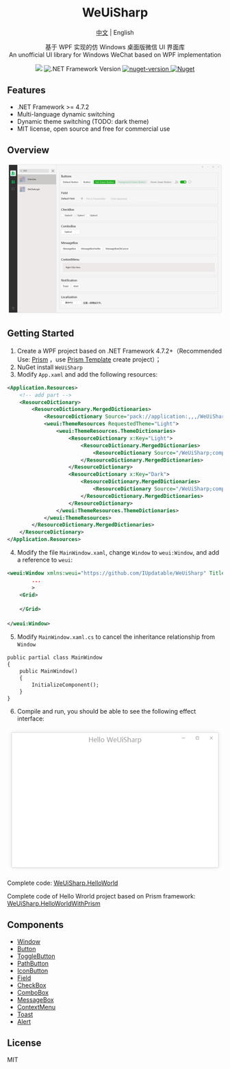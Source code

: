 
<p align="center">
    <h1 align="center" style="border-bottom: none">WeUiSharp</h1>
</p>

<p  align="center">
    <a href="https://github.com/IUpdatable/WeUiSharp/blob/master/README.md">中文</a> | English
</p>

<p align="center">
    基于 WPF 实现的仿 Windows 桌面版微信 UI 界面库<br>
An unofficial UI library for Windows WeChat based on WPF implementation
</p>




<p align="center">
    <img src="https://img.shields.io/badge/license-MIT-green"/>
    <img alt=".NET Framework Version" src="https://img.shields.io/badge/.NET%20Framework-%3E%3D4.7.2-blue.svg"></img>
    <a href="https://www.nuget.org/packages/WeUiSharp">
        <img alt="nuget-version" src="https://img.shields.io/nuget/v/WeUiSharp.svg"></img>
    </a>
    <a href="https://www.nuget.org/packages/WeUiSharp">
        <img alt="Nuget" src="https://img.shields.io/nuget/dt/WeUiSharp"></img>
    </a> 
</p>


## Features

* .NET Framework >= 4.7.2
* Multi-language dynamic switching
* Dynamic theme switching (TODO: dark theme)
* MIT license, open source and free for commercial use


## Overview

![Overview](https://raw.githubusercontent.com/IUpdatable/WeUiSharp/master/Resources/Overview.png)


## Getting Started

1. Create a WPF project based on .NET Framework 4.7.2+（Recommended Use: [Prism](https://github.com/PrismLibrary/Prism) ，use [Prism Template](https://marketplace.visualstudio.com/items?itemName=BrianLagunas.PrismTemplatePack) create project）；
2. NuGet install `WeUiSharp`
3. Modify `App.xaml` and add the following resources:
```xml
<Application.Resources>
    <!-- add part -->
    <ResourceDictionary>
        <ResourceDictionary.MergedDictionaries>
            <ResourceDictionary Source="pack://application:,,,/WeUiSharp;component/ControlsResources.xaml"/>
            <weui:ThemeResources RequestedTheme="Light">
                <weui:ThemeResources.ThemeDictionaries>
                    <ResourceDictionary x:Key="Light">
                        <ResourceDictionary.MergedDictionaries>
                            <ResourceDictionary Source="/WeUiSharp;component/ThemeResources/Light.xaml" />
                        </ResourceDictionary.MergedDictionaries>
                    </ResourceDictionary>
                    <ResourceDictionary x:Key="Dark">
                        <ResourceDictionary.MergedDictionaries>
                            <ResourceDictionary Source="/WeUiSharp;component/ThemeResources/Dark.xaml" />
                        </ResourceDictionary.MergedDictionaries>
                    </ResourceDictionary>
                </weui:ThemeResources.ThemeDictionaries>
            </weui:ThemeResources>
        </ResourceDictionary.MergedDictionaries>
    </ResourceDictionary>
</Application.Resources>
```
4. Modify the file `MainWindow.xaml`, change `Window` to `weui:Window`, and add a reference to `weui`: 

```xml
<weui:Window xmlns:weui="https://github.com/IUpdatable/WeUiSharp" Title="Hello WeUiSharp"
        ...
        >
    <Grid>
        
    </Grid>

</weui:Window>
```

5. Modify `MainWindow.xaml.cs` to cancel the inheritance relationship from `Window`

```CSharp
public partial class MainWindow
{
    public MainWindow()
    {
        InitializeComponent();
    }
}
```
6. Compile and run, you should be able to see the following effect interface: 

![Hello Wrorld](https://raw.githubusercontent.com/IUpdatable/WeUiSharp/master/Resources/HelloWeUiSharp.png)

Complete code: [WeUiSharp.HelloWorld](https://github.com/IUpdatable/WeUiSharp/tree/master/Src/WeUiSharp.HelloWorld)

Complete code of Hello Wrorld project based on Prism framework:  [WeUiSharp.HelloWorldWithPrism](https://github.com/IUpdatable/WeUiSharp/tree/master/Src/WeUiSharp.HelloWorldWithPrism)

## Components

* [Window](https://github.com/IUpdatable/WeUiSharp/wiki/2.-Components#Window)
* [Button](https://github.com/IUpdatable/WeUiSharp/wiki/2.-Components#Button)
* [ToggleButton](https://github.com/IUpdatable/WeUiSharp/wiki/2.-Components#ToggleButton)
* [PathButton](https://github.com/IUpdatable/WeUiSharp/wiki/2.-Components#PathButton)
* [IconButton](https://github.com/IUpdatable/WeUiSharp/wiki/2.-Components#IconButton)
* [Field](https://github.com/IUpdatable/WeUiSharp/wiki/2.-Components#Field)
* [CheckBox](https://github.com/IUpdatable/WeUiSharp/wiki/2.-Components#CheckBox)
* [ComboBox](https://github.com/IUpdatable/WeUiSharp/wiki/2.-Components#ComboBox)
* [MessageBox](https://github.com/IUpdatable/WeUiSharp/wiki/2.-Components#MessageBox)
* [ContextMenu](https://github.com/IUpdatable/WeUiSharp/wiki/2.-Components#ContextMenu)
* [Toast](https://github.com/IUpdatable/WeUiSharp/wiki/2.-Components#Toast)
* [Alert](https://github.com/IUpdatable/WeUiSharp/wiki/2.-Components#Alert)


## License

MIT

